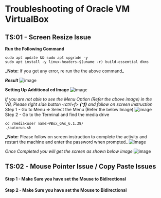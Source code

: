 # Troubleshooting of Oracle VM VirtualBox #

## TS:01 - Screen Resize Issue ##

**Run the Following Command**
```
sudo apt update && sudo apt upgrade -y
sudo apt install -y linux-headers-$(uname -r) build-essential dkms
```
**_Note:** If you get any error, re run the the above command_

**_Result_**
![image](https://user-images.githubusercontent.com/111234771/194798887-06fa75b3-0a8a-47a0-a5bd-34614186941f.png)

**Setting Up Additional cd Image**
![image](https://user-images.githubusercontent.com/111234771/194798972-1a90d727-485a-4771-b48c-e1d50c2512b1.png)

_If you are not able to see the Menu Option (Refer the above image) in the VB, Please right side button <ctrl+f> ***(^f)*** and follow on screen instruction_
Step 1 - Go to <Devices> Menu => Select the Menu <Insert Guest Additional CD Image> (Refer the below Image)
![image](https://user-images.githubusercontent.com/111234771/194799121-218869db-788d-4313-9675-7323922c6359.png)
Step 2 - Go to the Terminal and find the media drive
```
cd /media<user name>VBox_GAs_6.1.38/
./autorun.sh
```
**_Note:** Please follow on screen instruction to complete the activity and restart the machine and enter the password when prompted_
  ![image](https://user-images.githubusercontent.com/111234771/194799459-c2521a83-1fe5-479e-a40e-9e62c47c4f60.png)

  _Once Completed you will get the screen as shown below image_
![image](https://user-images.githubusercontent.com/111234771/194799459-c2521a83-1fe5-479e-a40e-9e62c47c4f60.png)

  ## TS:02 - Mouse Pointer Issue / Copy Paste Issues ##

  #### Step 1 - Make Sure you have set the Mouse to Bidirectional ####
  #### Step 2 - Make Sure you have set the Mouse to Bidirectional ####
